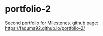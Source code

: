 # portfolio-2

Second portfolio for Milestones. github page: https://faduma92.github.io/portfolio-2/
